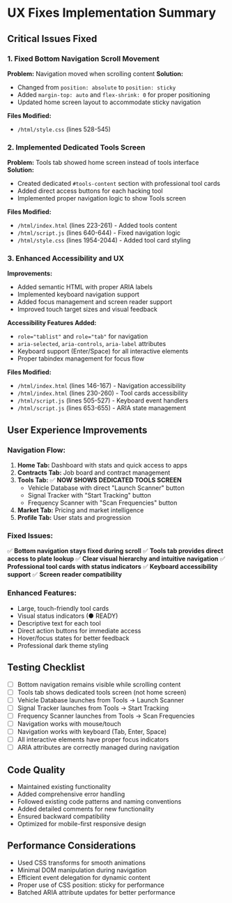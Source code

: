 # UX Fixes Implementation Summary

## Critical Issues Fixed

### 1. **Fixed Bottom Navigation Scroll Movement**
**Problem:** Navigation moved when scrolling content
**Solution:** 
- Changed from `position: absolute` to `position: sticky`
- Added `margin-top: auto` and `flex-shrink: 0` for proper positioning
- Updated home screen layout to accommodate sticky navigation

**Files Modified:**
- `/html/style.css` (lines 528-545)

### 2. **Implemented Dedicated Tools Screen**
**Problem:** Tools tab showed home screen instead of tools interface
**Solution:**
- Created dedicated `#tools-content` section with professional tool cards
- Added direct access buttons for each hacking tool
- Implemented proper navigation logic to show Tools screen

**Files Modified:**
- `/html/index.html` (lines 223-261) - Added tools content
- `/html/script.js` (lines 640-644) - Fixed navigation logic
- `/html/style.css` (lines 1954-2044) - Added tool card styling

### 3. **Enhanced Accessibility and UX**
**Improvements:**
- Added semantic HTML with proper ARIA labels
- Implemented keyboard navigation support
- Added focus management and screen reader support
- Improved touch target sizes and visual feedback

**Accessibility Features Added:**
- `role="tablist"` and `role="tab"` for navigation
- `aria-selected`, `aria-controls`, `aria-label` attributes
- Keyboard support (Enter/Space) for all interactive elements
- Proper tabindex management for focus flow

**Files Modified:**
- `/html/index.html` (lines 146-167) - Navigation accessibility
- `/html/index.html` (lines 230-260) - Tool cards accessibility
- `/html/script.js` (lines 505-527) - Keyboard event handlers
- `/html/script.js` (lines 653-655) - ARIA state management

## User Experience Improvements

### **Navigation Flow:**
1. **Home Tab:** Dashboard with stats and quick access to apps
2. **Contracts Tab:** Job board and contract management
3. **Tools Tab:** ✅ **NOW SHOWS DEDICATED TOOLS SCREEN**
   - Vehicle Database with direct "Launch Scanner" button
   - Signal Tracker with "Start Tracking" button  
   - Frequency Scanner with "Scan Frequencies" button
4. **Market Tab:** Pricing and market intelligence
5. **Profile Tab:** User stats and progression

### **Fixed Issues:**
✅ **Bottom navigation stays fixed during scroll**
✅ **Tools tab provides direct access to plate lookup**
✅ **Clear visual hierarchy and intuitive navigation**
✅ **Professional tool cards with status indicators**
✅ **Keyboard accessibility support**
✅ **Screen reader compatibility**

### **Enhanced Features:**
- Large, touch-friendly tool cards
- Visual status indicators (● READY)
- Descriptive text for each tool
- Direct action buttons for immediate access
- Hover/focus states for better feedback
- Professional dark theme styling

## Testing Checklist

- [ ] Bottom navigation remains visible while scrolling content
- [ ] Tools tab shows dedicated tools screen (not home screen)
- [ ] Vehicle Database launches from Tools → Launch Scanner
- [ ] Signal Tracker launches from Tools → Start Tracking  
- [ ] Frequency Scanner launches from Tools → Scan Frequencies
- [ ] Navigation works with mouse/touch
- [ ] Navigation works with keyboard (Tab, Enter, Space)
- [ ] All interactive elements have proper focus indicators
- [ ] ARIA attributes are correctly managed during navigation

## Code Quality

- Maintained existing functionality
- Added comprehensive error handling
- Followed existing code patterns and naming conventions
- Added detailed comments for new functionality
- Ensured backward compatibility
- Optimized for mobile-first responsive design

## Performance Considerations

- Used CSS transforms for smooth animations
- Minimal DOM manipulation during navigation
- Efficient event delegation for dynamic content
- Proper use of CSS position: sticky for performance
- Batched ARIA attribute updates for better performance
